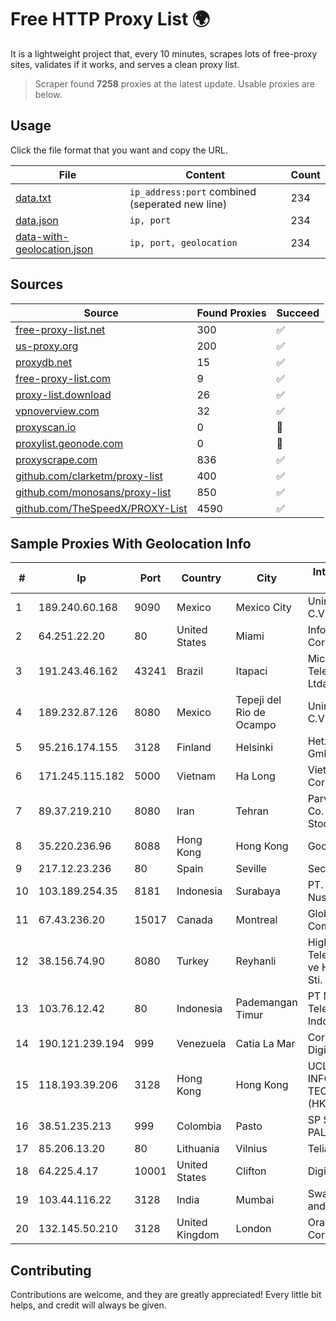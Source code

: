 
# Free HTTP Proxy List 🌍

It is a lightweight project that, every 10 minutes, scrapes lots of free-proxy sites, validates if it works, and serves a clean proxy list.


> Scraper found **7258** proxies at the latest update. Usable proxies are below.

## Usage

Click the file format that you want and copy the URL.


|File|Content|Count|
|----|-------|-----|
|[data.txt](https://raw.githubusercontent.com/themiralay/Proxy-List-World/master/data.txt)|`ip_address:port` combined (seperated new line)|234|
|[data.json](https://raw.githubusercontent.com/themiralay/Proxy-List-World/master/data.json)|`ip, port`|234|
|[data-with-geolocation.json](https://raw.githubusercontent.com/themiralay/Proxy-List-World/master/data-with-geolocation.json)|`ip, port, geolocation`|234|

## Sources

|Source|Found Proxies|Succeed|
|------|-------------|-------|
|[free-proxy-list.net](https://free-proxy-list.net)|300|✅|
|[us-proxy.org](https://www.us-proxy.org)|200|✅|
|[proxydb.net](http://proxydb.net)|15|✅|
|[free-proxy-list.com](https://free-proxy-list.com/?page=&port=&type%5B%5D=http&type%5B%5D=https&up_time=0&search=Search)|9|✅|
|[proxy-list.download](https://www.proxy-list.download/HTTP)|26|✅|
|[vpnoverview.com](https://vpnoverview.com/privacy/anonymous-browsing/free-proxy-servers)|32|✅|
|[proxyscan.io](https://www.proxyscan.io)|0|🚫|
|[proxylist.geonode.com](https://proxylist.geonode.com/api/proxy-list?limit=300&page=1&sort_by=lastChecked&sort_type=desc&protocols=http,https)|0|🚫|
|[proxyscrape.com](https://api.proxyscrape.com/v2/?request=displayproxies&protocol=http&timeout=10000&country=all&ssl=all&anonymity=all)|836|✅|
|[github.com/clarketm/proxy-list](https://raw.githubusercontent.com/clarketm/proxy-list/master/proxy-list-raw.txt)|400|✅|
|[github.com/monosans/proxy-list](https://raw.githubusercontent.com/monosans/proxy-list/main/proxies/http.txt)|850|✅|
|[github.com/TheSpeedX/PROXY-List](https://raw.githubusercontent.com/TheSpeedX/PROXY-List/master/http.txt)|4590|✅|


## Sample Proxies With Geolocation Info

|#|Ip|Port|Country|City|Internet Service Provider|
|-|--|----|-------|----|-------------------------|
|1|189.240.60.168|9090|Mexico|Mexico City|Uninet S.A. de C.V.|
|2|64.251.22.20|80|United States|Miami|Infolink Global Corporation|
|3|191.243.46.162|43241|Brazil|Itapaci|Microturbo Telecomunicacoes Ltda-me|
|4|189.232.87.126|8080|Mexico|Tepeji del Rio de Ocampo|Uninet S.A. de C.V.|
|5|95.216.174.155|3128|Finland|Helsinki|Hetzner Online GmbH|
|6|171.245.115.182|5000|Vietnam|Ha Long|Viettel Corporation|
|7|89.37.219.210|8080|Iran|Tehran|Parvaresh Dadeha Co. Private Joint Stock|
|8|35.220.236.96|8088|Hong Kong|Hong Kong|Google LLC|
|9|217.12.23.236|80|Spain|Seville|Secondary Node|
|10|103.189.254.35|8181|Indonesia|Surabaya|PT. Lintas Daya Nusantara|
|11|67.43.236.20|15017|Canada|Montreal|GloboTech Communications|
|12|38.156.74.90|8080|Turkey|Reyhanli|High Speed Telekomunikasyon ve Hab. Hiz. Ltd. Sti.|
|13|103.76.12.42|80|Indonesia|Pademangan Timur|PT Mora Telematika Indonesia|
|14|190.121.239.194|999|Venezuela|Catia La Mar|Corporacion Digitel C.A|
|15|118.193.39.206|3128|Hong Kong|Hong Kong|UCLOUD INFORMATION TECHNOLOGY (HK) LIMITED|
|16|38.51.235.213|999|Colombia|Pasto|SP SISTEMAS PALACIOS LTDA|
|17|85.206.13.20|80|Lithuania|Vilnius|Telia Lietuva, AB|
|18|64.225.4.17|10001|United States|Clifton|DigitalOcean, LLC|
|19|103.44.116.22|3128|India|Mumbai|Swastik Internet and Cables pvt. ltd|
|20|132.145.50.210|3128|United Kingdom|London|Oracle Corporation|



## Contributing

Contributions are welcome, and they are greatly appreciated! Every
little bit helps, and credit will always be given.


